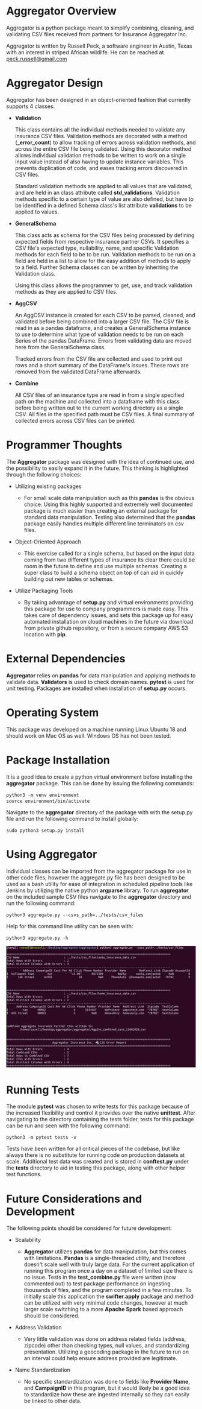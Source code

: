 # Aggregator Overview
Aggregator is a python package meant to simplify combining, cleaning, and validating CSV files received from partners for Insurance Aggregator Inc.

Aggregator is written by Russell Peck, a software engineer in Austin, Texas with an interest in striped African wildlife. He can be reached at peck.russell@gmail.com


# Aggregator Design
Aggregator has been designed in an object-oriented fashion that currently supports 4 classes.
- **Validation**

    This class contains all the individual methods needed to validate any insurance CSV files. Validation methods are decorated with a method (**_error_count**) to allow tracking of errors across validation methods, and across the entire CSV file being validated. Using this decorator method allows individual validation methods to be written to work on a single input value instead of also having to update instance variables. This prevents duplication of code, and eases tracking errors discovered in CSV files.

    Standard validation methods are applied to all values that are validated, and are held in an class attribute called **std_validations**. Validation methods specific to a certain type of value are also defined, but have to be identified in a defined Schema class's list attribute **validations** to be applied to values.
- **GeneralSchema**

    This class acts as schema for the CSV files being processed by defining expected fields from respective insurance partner CSVs. It specifies a CSV file's expected type, nullability, name, and specific Validation methods for each field to be to be run. Validation methods to be run on a field are held in a list to allow for the easy addition of methods to apply to a field. Further Schema classes can be written by inheriting the Validation class.

    Using this class allows the programmer to get, use, and track validation methods as they are applied to CSV files.
- **AggCSV**

    An AggCSV instance is created for each CSV to be parsed, cleaned, and validated before being combined into a larger CSV file. The CSV file is read in as a pandas dataframe, and creates a GeneralSchema instance to use to determine what type of validation needs to be run on each Series of the pandas DataFrame. Errors from validating data are moved here from the GeneralSchema class.

    Tracked errors from the CSV file are collected and used to print out rows and a short summary of the DataFrame's issues. These rows are removed from the validated DataFrame afterwards.
- **Combine**

    All CSV files of an insurance type are read in from a single specified path on the machine and collected into a dataframe with this class before being written out to the current working directory as a single CSV. All files in the specified path must be CSV files. A final summary of collected errors across CSV files can be printed.

# Programmer Thoughts 

The **Aggregator** package was designed with the idea of continued use, and the possibility to easily expand it in the future. This thinking is highlighted through the following choices:
- Utilizing existing packages

    * For small scale data manipulation such as this **pandas** is the obvious choice. Using this highly supported and extremely well documented package is much easier than creating an external package for standard data manipulation. Testing also determined that the **pandas** package easily handles multiple different line terminators on csv files.

- Object-Oriented Approach
    * This exercise called for a single schema, but based on the input data coming from two different types of insurance its clear there could be room in the future to define and use multiple schemas. Creating a super class to build a schema object on top of can aid in quickly building out new tables or schemas.

- Utilize Packaging Tools
    * By taking advantage of **setup.py** and virtual environments providing this package for use to company programmers is made easy. This takes care of dependency issues, and sets this package up for easy automated installation on cloud machines in the future via download from private github repository, or from a secure company AWS S3 location with **pip**.



# External Dependencies

**Aggregator** relies on **pandas** for data manipulation and applying methods to validate data. **Validators** is used to check domain names. **pytest** is used for unit testing. Packages are installed when installation of **setup.py** occurs.

# Operating System
This package was developed on a machine running Linux Ubuntu 18 and should work on Mac OS as well. Windows OS has not been tested.

# Package Installation
It is a good idea to create a python virtual environment before installing the **aggregator** package. This can be done by issuing the following commands: 
~~~
python3 -m venv environment
source environment/bin/activate
~~~

Navigate to the **aggregator** directory of the package with with the setup.py file and run the following command to install globally:
~~~
sudo python3 setup.py install
~~~

# Using Aggregator
Individual classes can be imported from the aggregator package for use in other code files, however the aggregate.py file has been designed to be used as a bash utility for ease of integration in scheduled pipeline tools like Jenkins by utilizing the native python **argparse** library. To run **aggregator** on the included sample CSV files navigate to the **aggregator** directory and run the following command:
~~~
python3 aggregate.py --csvs_path=../tests/csv_files
~~~
Help for this command line utility can be seen with:
~~~
python3 aggregate.py -h
~~~

![Screenshot](sample_output.png)

# Running Tests
The module **pytest** was chosen to write tests for this package because of the increased flexibility and control it provides over the native **unittest**. After navigating to the directory containing the tests folder, tests for this package can be run and seen with the following command:
~~~
python3 -m pytest tests -v
~~~
Tests have been written for all critical pieces of the codebase, but like always there is no substitute for running code on production datasets at scale. Additional test data was created and is stored in **conftest.py** under the **tests** directory to aid in testing this package, along with other helper test functions.

# Future Considerations and Development
The following points should be considered for future development:
- Scalability
    * **Aggregator** utilizes **pandas** for data manipulation, but this comes with limitations. **Pandas** is a single-threaded utility, and therefore doesn't scale well with truly large data. For the current application of running this program once a day on a dataset of limited size there is no issue. Tests in the **test_combine.py** file were written (now commented out) to test package performance on ingesting thousands of files, and the program completed in a few minutes. To initially scale this application the **swifter.apply** package and method can be utilized with very minimal code changes, however at much larger scale switching to a more **Apache Spark** based approach should be considered.

- Address Validation
    * Very little validation was done on address related fields (address, zipcode) other than checking types, null values, and standardizing presentation. Utilizing a geocoding package in the future to run on an interval could help ensure address provided are legitimate.
- Name Standardization
    * No specific standardization was done to fields like **Provider Name**, and **CampaignID**  in this program, but it would likely be a good idea to standardize how these are ingested internally so they can easily be linked to other data.
